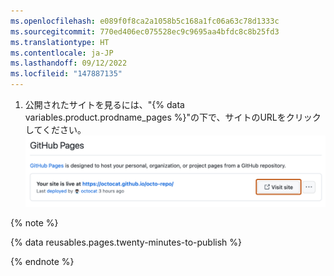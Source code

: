 ```yaml
---
ms.openlocfilehash: e089f0f8ca2a1058b5c168a1fc06a63c78d1333c
ms.sourcegitcommit: 770ed406ec075528ec9c9695aa4bfdc8c8b25fd3
ms.translationtype: HT
ms.contentlocale: ja-JP
ms.lasthandoff: 09/12/2022
ms.locfileid: "147887135"
---
```

1. 公開されたサイトを見るには、"{% data variables.product.prodname_pages %}"の下で、サイトのURLをクリックしてください。
![公開されたサイトの URL](/assets/images/help/pages/click-pages-url-to-preview.png)

  {% note %}

  {% data reusables.pages.twenty-minutes-to-publish %}

  {% endnote %}
